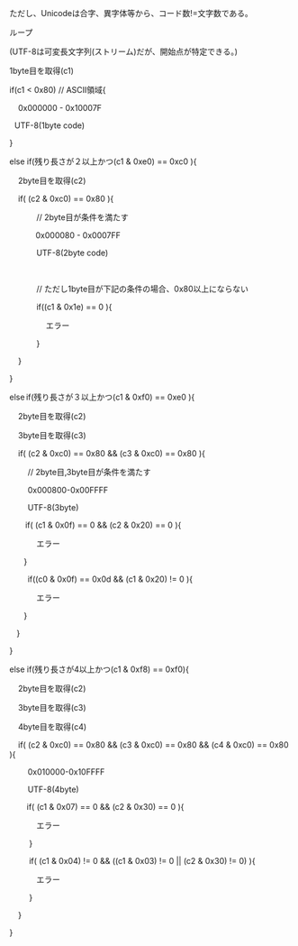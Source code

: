 ﻿ただし、Unicodeは合字、異字体等から、コード数!=文字数である。 

ループ 

(UTF-8は可変長文字列(ストリーム)だが、開始点が特定できる。) 

1byte目を取得(c1) 

if(c1 < 0x80) // ASCII領域{ 

     0x000000 - 0x10007F 

    UTF-8(1byte code) 

} 

else if(残り長さが２以上かつ(c1 & 0xe0) == 0xc0 ){ 

     2byte目を取得(c2) 

     if( (c2 & 0xc0) == 0x80 ){ 

               // 2byte目が条件を満たす 

               0x000080 - 0x0007FF  

               UTF-8(2byte code) 

                

               // ただし1byte目が下記の条件の場合、0x80以上にならない 

               if((c1 & 0x1e) == 0 ){ 

                    エラー 

               } 

     } 

} 

else if(残り長さが３以上かつ(c1 & 0xf0) == 0xe0 ){ 

     2byte目を取得(c2) 

     3byte目を取得(c3) 

     if( (c2 & 0xc0) == 0x80 && (c3 & 0xc0) == 0x80 ){ 

          // 2byte目,3byte目が条件を満たす 

          0x000800-0x00FFFF 

          UTF-8(3byte) 

          if( (c1 & 0x0f) == 0 && (c2 & 0x20) == 0 ){ 

               エラー 

          } 

          if((c0 & 0x0f) == 0x0d && (c1 & 0x20) != 0 ){ 

               エラー 

          } 

     } 

} 

else if(残り長さが4以上かつ(c1 & 0xf8) == 0xf0){ 

     2byte目を取得(c2) 

     3byte目を取得(c3) 

     4byte目を取得(c4) 

     if( (c2 & 0xc0) == 0x80 && (c3 & 0xc0) == 0x80 && (c4 & 0xc0) == 0x80 ){ 

          0x010000-0x10FFFF 

          UTF-8(4byte) 

           if( (c1 & 0x07) == 0 && (c2 & 0x30) == 0 ){ 

               エラー 

           } 

           if( (c1 & 0x04) != 0 && ((c1 & 0x03) != 0 || (c2 & 0x30) != 0) ){ 

               エラー 

           } 

     } 

} 